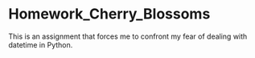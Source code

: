 # Homework_Cherry_Blossoms
 
This is an assignment that forces me to confront my fear of dealing with datetime in Python. 
